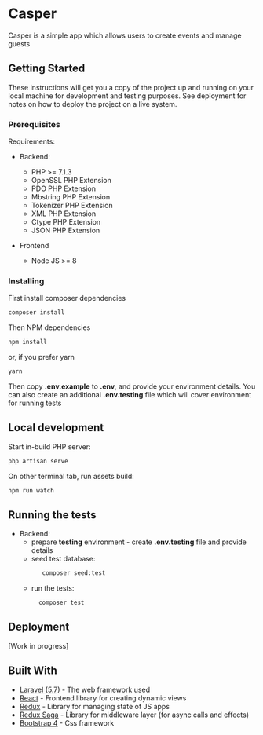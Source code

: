 # Casper

Casper is a simple app which allows users to create events and manage guests

## Getting Started

These instructions will get you a copy of the project up and running on your local
machine for development and testing purposes.
See deployment for notes on how to deploy the project on a live system.

### Prerequisites

Requirements:

* Backend:
    * PHP >= 7.1.3
    * OpenSSL PHP Extension
    * PDO PHP Extension
    * Mbstring PHP Extension
    * Tokenizer PHP Extension
    * XML PHP Extension
    * Ctype PHP Extension
    * JSON PHP Extension

* Frontend
    * Node JS >= 8

### Installing

First install composer dependencies

```bash
composer install
```

Then NPM dependencies

```bash
npm install
```
or, if you prefer yarn
```bash
yarn
```

Then copy **.env.example** to **.env**, and provide your environment details.
You can also create an additional **.env.testing** file which will cover environment for running tests

## Local development

Start in-build PHP server:
```bash
php artisan serve
```

On other terminal tab, run assets build:
```bash
npm run watch
```

## Running the tests

* Backend:
    * prepare **testing** environment - create **.env.testing** file and provide details
    * seed test database:
       ```bash
          composer seed:test
       ```
    * run the tests:
        ```bash
          composer test
        ```
## Deployment

[Work in progress]

## Built With

* [Laravel (5.7)](https://laravel.com/) - The web framework used
* [React](https://reactjs.org/) - Frontend library for creating dynamic views
* [Redux](https://redux.js.org/) - Library for managing state of JS apps
* [Redux Saga](https://github.com/redux-saga/redux-saga) - Library for middleware layer (for async calls and effects)
* [Bootstrap 4](https://getbootstrap.com/) - Css framework
